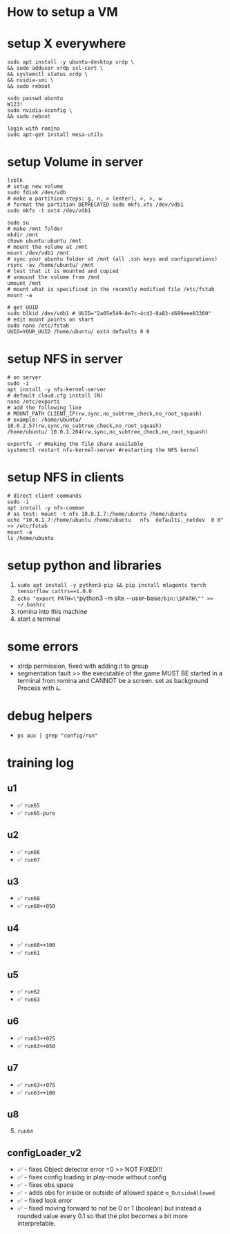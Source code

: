 # How to setup a VM 

# setup X everywhere

```
sudo apt install -y ubuntu-desktop xrdp \
&& sudo adduser xrdp ssl-cert \
&& systemctl status xrdp \
&& nvidia-smi \
&& sudo reboot

sudo passwd ubuntu
W123!
sudo nvidia-xconfig \
&& sudo reboot

login with romina
sudo apt-get install mesa-utils
```

# setup Volume in server
```
lsblk
# setup new volume
sudo fdisk /dev/vdb
# make a partition steps: g, n, > (enter), >, >, w
# format the partition DEPRECATED sudo mkfs.xfs /dev/vdb1
sudo mkfs -t ext4 /dev/vdb1

sudo su
# make /mnt folder
mkdir /mnt
chown ubuntu:ubuntu /mnt
# mount the volume at /mnt
mount /dev/vdb1 /mnt
# sync your ubuntu folder at /mnt (all .ssh keys and configurations)
rsync -av /home/ubuntu/ /mnt
# test that it is mounted and copied 
# unmount the volume from /mnt
umount /mnt
# mount what is specificed in the recently modified file /etc/fstab
mount -a

# get UUID
sudo blkid /dev/vdb1 # UUID="2a65e549-8e7c-4cd2-8a83-4699eee83360"
# edit mount points on start
sudo nano /etc/fstab
UUID=YOUR_UUID /home/ubuntu/ ext4 defaults 0 0

```

# setup NFS in server
```
# on server
sudo -i 
apt install -y nfs-kernel-server
# default cloud.cfg install (N)
nano /etc/exports
# add the following line
# MOUNT_PATH CLIENT_IP(rw,sync,no_subtree_check,no_root_squash)
# example: /home/ubuntu/ 10.0.2.57(rw,sync,no_subtree_check,no_root_squash)
/home/ubuntu/ 10.0.1.204(rw,sync,no_subtree_check,no_root_squash)

exportfs -r #making the file share available
systemctl restart nfs-kernel-server #restarting the NFS kernel
```
# setup NFS in clients
```
# direct client commands
sudo -i
apt install -y nfs-common
# as test: mount -t nfs 10.0.1.7:/home/ubuntu /home/ubuntu
echo "10.0.1.7:/home/ubuntu /home/ubuntu   nfs  defaults,_netdev  0 0" >> /etc/fstab
mount -a
ls /home/ubuntu
```
# setup python and libraries
1. `sudo apt install -y python3-pip && pip install mlagents torch tensorflow cattrs==1.0.0`
2. `echo "export PATH=\"`python3 -m site --user-base`/bin:\$PATH\"" >> ~/.bashrc`
3. romina into this machine
4. start a terminal

# some errors
- xlrdp permission, fixed with adding it to group
- segmentation fault >> the executable of the game MUST BE started in a terminal from romina and CANNOT be a screen. set as background Process with `&`.

# debug helpers
- `ps aux | grep "config/run"`
# training log

## u1
- ✅ `run65`
- ✅ `run65-pure`
## u2
- ✅ `run66`
- ✅ `run67`
## u3
- ✅ `run68`
- ✅ `run68++050`
## u4
- ✅ `run68++100`
- ✅ `run61`
## u5
- ✅ `run62`
- ✅ `run63`
## u6
- ✅ `run63++025`
- ✅ `run63++050`
## u7
- ✅ `run63++075`
- ✅ `run63++100`
## u8
5. `run64`

## configLoader_v2 
- ✅ - fixes Object detector error =0 >> NOT FIXED!!!
- ✅ - fixes config loading in play-mode without config
- ✅ - fixes obs space
- ✅ - adds obs for inside or outside of allowed space `m_OutsideAllowed`
- ✅ - fixed look error
- ✅ - fixed moving forward to not be 0 or 1 (boolean) but instead a rounded value every 0.1 so that the plot becomes a bit more interpretable.
